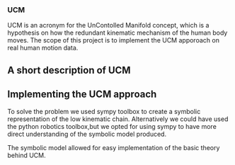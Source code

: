 ### UCM
UCM is an acronym for the UnContolled Manifold concept, which is a hypothesis on how the redundant kinematic mechanism of the human body moves.
The scope of this project is to implement the UCM apporoach on real human motion data.
## A short description of UCM
## Implementing the UCM approach
To solve the problem we used sympy toolbox to create a symbolic representation of the low kinematic chain. Alternatively we could have used the python robotics toolbox,but we opted for using sympy to have more direct understanding of the symbolic model produced.

The symbolic model allowed for easy implementation of the basic theory behind UCM.

